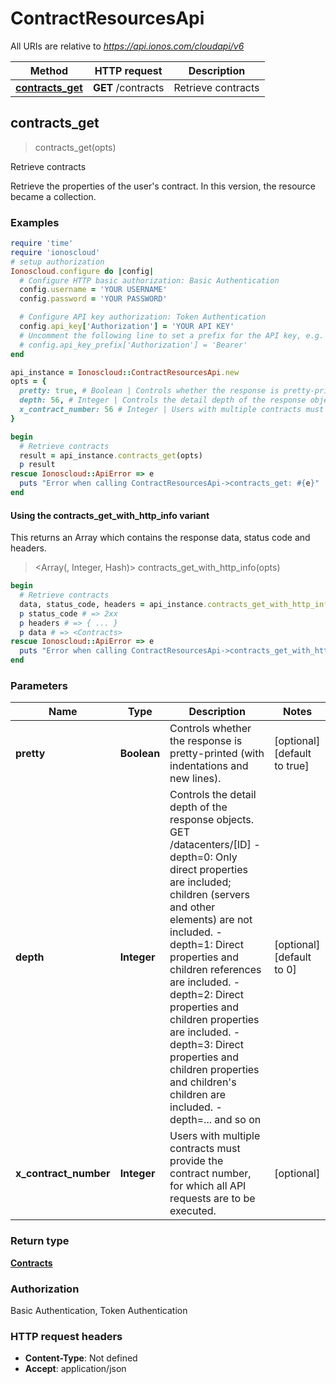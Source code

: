 # ContractResourcesApi

All URIs are relative to *https://api.ionos.com/cloudapi/v6*

| Method | HTTP request | Description |
| ------ | ------------ | ----------- |
| [**contracts_get**](ContractResourcesApi.md#contracts_get) | **GET** /contracts | Retrieve contracts |


## contracts_get

> <Contracts> contracts_get(opts)

Retrieve contracts

Retrieve the properties of the user's contract. In this version, the resource became a collection.

### Examples

```ruby
require 'time'
require 'ionoscloud'
# setup authorization
Ionoscloud.configure do |config|
  # Configure HTTP basic authorization: Basic Authentication
  config.username = 'YOUR USERNAME'
  config.password = 'YOUR PASSWORD'

  # Configure API key authorization: Token Authentication
  config.api_key['Authorization'] = 'YOUR API KEY'
  # Uncomment the following line to set a prefix for the API key, e.g. 'Bearer' (defaults to nil)
  # config.api_key_prefix['Authorization'] = 'Bearer'
end

api_instance = Ionoscloud::ContractResourcesApi.new
opts = {
  pretty: true, # Boolean | Controls whether the response is pretty-printed (with indentations and new lines).
  depth: 56, # Integer | Controls the detail depth of the response objects.  GET /datacenters/[ID]  - depth=0: Only direct properties are included; children (servers and other elements) are not included.  - depth=1: Direct properties and children references are included.  - depth=2: Direct properties and children properties are included.  - depth=3: Direct properties and children properties and children's children are included.  - depth=... and so on
  x_contract_number: 56 # Integer | Users with multiple contracts must provide the contract number, for which all API requests are to be executed.
}

begin
  # Retrieve contracts
  result = api_instance.contracts_get(opts)
  p result
rescue Ionoscloud::ApiError => e
  puts "Error when calling ContractResourcesApi->contracts_get: #{e}"
end
```

#### Using the contracts_get_with_http_info variant

This returns an Array which contains the response data, status code and headers.

> <Array(<Contracts>, Integer, Hash)> contracts_get_with_http_info(opts)

```ruby
begin
  # Retrieve contracts
  data, status_code, headers = api_instance.contracts_get_with_http_info(opts)
  p status_code # => 2xx
  p headers # => { ... }
  p data # => <Contracts>
rescue Ionoscloud::ApiError => e
  puts "Error when calling ContractResourcesApi->contracts_get_with_http_info: #{e}"
end
```

### Parameters

| Name | Type | Description | Notes |
| ---- | ---- | ----------- | ----- |
| **pretty** | **Boolean** | Controls whether the response is pretty-printed (with indentations and new lines). | [optional][default to true] |
| **depth** | **Integer** | Controls the detail depth of the response objects.  GET /datacenters/[ID]  - depth&#x3D;0: Only direct properties are included; children (servers and other elements) are not included.  - depth&#x3D;1: Direct properties and children references are included.  - depth&#x3D;2: Direct properties and children properties are included.  - depth&#x3D;3: Direct properties and children properties and children&#39;s children are included.  - depth&#x3D;... and so on | [optional][default to 0] |
| **x_contract_number** | **Integer** | Users with multiple contracts must provide the contract number, for which all API requests are to be executed. | [optional] |

### Return type

[**Contracts**](../models/Contracts.md)

### Authorization

Basic Authentication, Token Authentication

### HTTP request headers

- **Content-Type**: Not defined
- **Accept**: application/json

